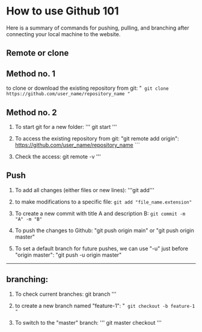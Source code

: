 # How to use Github 101
Here is a summary of commands for pushing, pulling, and branching after connecting your local machine to the website.


## Remote or clone
## Method no. 1
to clone or download the existing repository from git:
"`` git clone https://github.com/user_name/repository_name "``


## Method no. 2
1. To start git for a new folder:
''' git start '''
2. To access the existing repository from git:
"git remote add origin": https://github.com/user_name/repository_name ```


3. Check the access:
git remote -v '''


## Push
1. To add all changes (either files or new lines):
'''git add'''


2. to make modifications to a specific file:
``` git add "file_name.extension" ```


3. To create a new commit with title A and description B:
``` git commit -m "A" -m "B" ```


4. To push the changes to Github:
"git push origin main" or "git push origin master"


5. To set a default branch for future pushes, we can use "-u" just before "origin master":
"git push -u origin master"


-------------------------------------------------


## branching:
1. To check current branches:
git branch '''


2. to create a new branch named "feature-1":
"`` git checkout -b feature-1 "``


3. To switch to the "master" branch:
''' git master checkout ''' 
